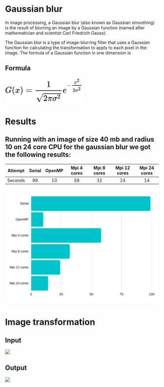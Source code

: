 # Gaussian blur
 
In image processing, a Gaussian blur (also known as Gaussian smoothing) is the result of blurring an image by a Gaussian function (named after mathematician and scientist Carl Friedrich Gauss).

The Gaussian blur is a type of image-blurring filter that uses a Gaussian function for calculating the transformation to apply to each pixel in the image. The formula of a Gaussian function in one dimension is

## Formula
![](gauss.svg)

# Results

## Running with an image of <b>size 40 mb and radius 10 on 24 core CPU</b> for the gaussian blur we got the following results:


| Attempt | Serial | OpenMP  | Mpi 4 cores | Mpi 8 cores | Mpi 12 cores | Mpi 24 cores |  
| :-----: | :----: | :-----: | :---------: | :---------: | :----------: | :----------: |
| Seconds | 99     |   10    |          58 |          32 |           24 |          14  |

![](results.png)

# Image transformation

## Input 

![](2.bmp)

## Output

![](output.bmp)
